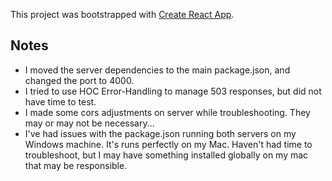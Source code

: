 This project was bootstrapped with [Create React App](https://github.com/facebook/create-react-app).

##  Notes
* I moved the server dependencies to the main package.json, and changed the port to 4000. 
* I tried to use HOC Error-Handling to manage 503 responses, but did not have time to test.
* I made some cors adjustments on server while troubleshooting. They may or may not be necessary...
* I've had issues with the package.json running both servers on my Windows machine. It's runs perfectly on my Mac. Haven't had time to troubleshoot, but I may have something installed globally on my mac that may be responsible.



